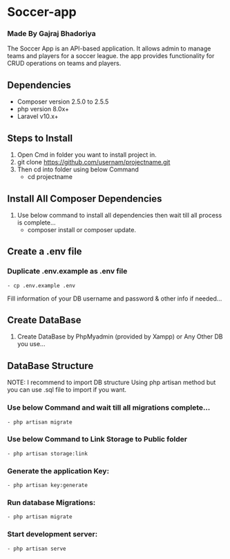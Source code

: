 # Soccer-app 
### Made By Gajraj Bhadoriya
The Soccer App is an API-based application. It allows admin to manage teams and players for a soccer league. the app provides functionality for CRUD operations on teams and players.

## Dependencies
- Composer version 2.5.0 to 2.5.5
- php version 8.0x+
- Laravel v10.x+

## Steps to Install
1. Open Cmd in folder you want to install project in.
2. git clone https://github.com/usernam/projectname.git
3. Then cd into folder using below Command
    - cd projectname

## Install All Composer Dependencies
1. Use below command to install all dependencies then wait till all process is complete...
    - composer install or composer update.

## Create a .env file
### Duplicate .env.example as .env file
    - cp .env.example .env
Fill information of your DB username and password & other info if needed...

## Create DataBase
1. Create DataBase by PhpMyadmin (provided by Xampp) or Any Other DB you use...

## DataBase Structure
NOTE: I recommend to import DB structure Using php artisan method but you can use .sql file to import if you want.

### Use below Command and wait till all migrations complete...
    - php artisan migrate
### Use below Command to Link Storage to Public folder
    - php artisan storage:link
### Generate the application Key:
    - php artisan key:generate
### Run database Migrations: 
    - php artisan migrate
### Start development server:
    - php artisan serve





